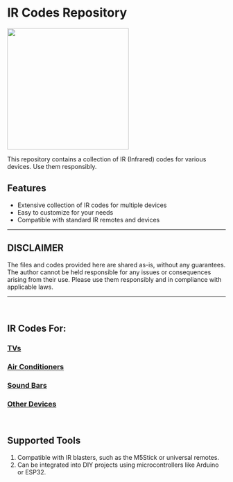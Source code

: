 # IR Codes Repository

<img src="(http://bobhinio.pl/assets/IRDBBANNER.webp)" width="280" />

This repository contains a collection of IR (Infrared) codes for various devices. Use them responsibly.

## Features
- Extensive collection of IR codes for multiple devices
- Easy to customize for your needs
- Compatible with standard IR remotes and devices

---

## DISCLAIMER
The files and codes provided here are shared as-is, without any guarantees. The author cannot be held responsible for any issues or consequences arising from their use. Please use them responsibly and in compliance with applicable laws.

---

&nbsp;

## IR Codes For:
### [TVs](TVs/)
### [Air Conditioners](AirConditioners/)
### [Sound Bars](SoundSystems/)
### [Other Devices](OtherDevices/)

&nbsp;

## Supported Tools
1. Compatible with IR blasters, such as the M5Stick or universal remotes.
2. Can be integrated into DIY projects using microcontrollers like Arduino or ESP32.

